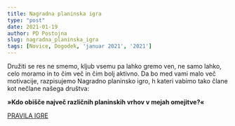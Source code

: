 ```yaml
---
title: Nagradna planinska igra
type: "post"
date: 2021-01-19
author: PD Postojna
slug: nagradna_planinska_igra
tags: [Novice, Dogodek, 'januar 2021', '2021']
---
```


Družiti se res ne smemo, kljub vsemu pa lahko gremo ven, ne samo lahko, celo moramo in
to čim več in čim bolj aktivno. Da bo med vami malo več motivacije, razpisujemo Nagradno
planinsko igro, h kateri vabimo tako člane kot nečlane našega društva:

**»Kdo obišče največ različnih planinskih vrhov v mejah omejitve?«**


[PRAVILA IGRE](/documents/objave_dodatno_gradivo/04_17_01_2021_tabela_za_zbiranje_zigov_PD_Postojna_v1.pdf)
